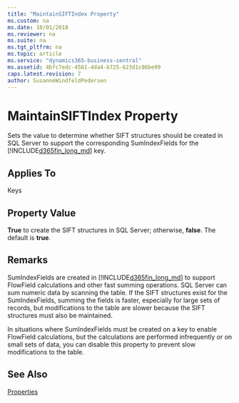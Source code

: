 ```yaml
---
title: "MaintainSIFTIndex Property"
ms.custom: na
ms.date: 10/01/2018
ms.reviewer: na
ms.suite: na
ms.tgt_pltfrm: na
ms.topic: article
ms.service: "dynamics365-business-central"
ms.assetid: 4bfc7edc-4561-4da4-b725-623d1c86be99
caps.latest.revision: 7
author: SusanneWindfeldPedersen
---
```


 

# MaintainSIFTIndex Property
Sets the value to determine whether SIFT structures should be created in SQL Server to support the corresponding SumIndexFields for the [!INCLUDE[d365fin_long_md](../includes/d365fin_long_md.md)] key.  
  
## Applies To  
 Keys  
  
## Property Value  
 **True** to create the SIFT structures in SQL Server; otherwise, **false**. The default is **true**.  
  
## Remarks  
 SumIndexFields are created in [!INCLUDE[d365fin_long_md](../includes/d365fin_long_md.md)] to support FlowField calculations and other fast summing operations. SQL Server can sum numeric data by scanning the table. If the SIFT structures exist for the SumIndexFields, summing the fields is faster, especially for large sets of records, but modifications to the table are slower because the SIFT structures must also be maintained.  
  
 In situations where SumIndexFields must be created on a key to enable FlowField calculations, but the calculations are performed infrequently or on small sets of data, you can disable this property to prevent slow modifications to the table.  
  
## See Also  
 [Properties](devenv-properties.md)